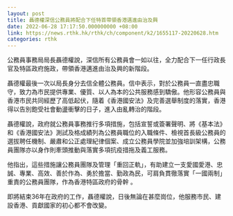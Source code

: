 ```yaml
---
layout: post
title: 聶德權深信公務員將配合下任特首帶領香港邁進由治及興
date: 2022-06-28 17:17:50.000000000 +08:00
link: https://news.rthk.hk/rthk/ch/component/k2/1655117-20220628.htm
categories: rthk
---
```


公務員事務局局長聶德權說，深信所有公務員會一如以往，全力配合下一任行政長官及特區政府施政，帶領香港邁進由治及興的新階段。

聶德權最後一次以局長身分去信全體公務員。信中表示，對於公務員一直盡忠職守，致力為市民提供專業、優質、以人為本的公共服務感到驕傲。他形容公務員與香港市民共同經歷了高低起伏，隨着《香港國安法》及完善選舉制度的落實，香港得以告別飽受社會動盪衝擊的日子，進入由亂轉治的階段。

聶德權說，政府就公務員事務推行多項措施，包括宣誓或簽署聲明、將《基本法》和《香港國安法》測試及格成績列為公務員職位的入職條件、檢視首長級公務員的選拔聘任機制、嚴肅和公正處理紀律個案、成立公務員學院並加強培訓架構，公務員團隊亦以身作則牽頭推動與落實多項抗疫措拖及義工服務。

他指出，這些措施讓公務員團隊及管理「重回正軌」，有助建立一支愛國愛港、忠誠、專業、高效、善於作為、勇於擔當、勤政為民，可肩負貫徹落實「一國兩制」重責的公務員團隊，作為香港特區政府的骨幹 。

即將結束36年在政府的工作，聶德權說，日後無論在甚麼崗位，他服務市民、建設香港、貢獻國家的初心都不會改變。
